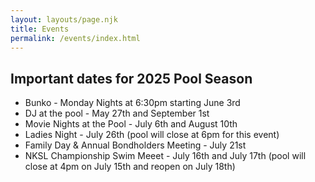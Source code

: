 ```yaml
---
layout: layouts/page.njk
title: Events
permalink: /events/index.html
---
```

## Important dates for 2025 Pool Season
* Bunko - Monday Nights at 6:30pm starting June 3rd
* DJ at the pool - May 27th and September 1st
* Movie Nights at the Pool - July 6th and August 10th
* Ladies Night - July 26th (pool will close at 6pm for this event)
* Family Day & Annual Bondholders Meeting - July 21st
* NKSL Championship Swim Meeet - July 16th and July 17th (pool will close at 4pm on July 15th and reopen on July 18th)